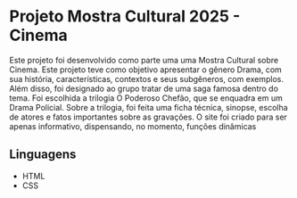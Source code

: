 # Projeto Mostra Cultural 2025 - Cinema
Este projeto foi desenvolvido como parte uma uma Mostra Cultural sobre Cinema. Este projeto teve como objetivo apresentar o gênero Drama, com sua história, características, contextos e seus
subgêneros, com exemplos. Além disso, foi designado ao grupo tratar de uma saga famosa dentro do tema. Foi escolhida a trilogia O Poderoso Chefão, que se enquadra em um Drama Policial.
Sobre a trilogia, foi feita uma ficha técnica, sinopse, escolha de atores e fatos importantes sobre as gravações.
O site foi criado para ser apenas informativo, dispensando, no momento, funções dinâmicas

## Linguagens
- HTML
- CSS
